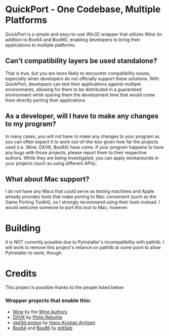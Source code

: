 # QuickPort - One Codebase, Multiple Platforms
QuickPort is a simple and easy-to-use Win32 wrapper that utilizes Wine (in addition to Box64 and Box86), enabling developers to bring their applications to multiple platforms.

## Can't compatibility layers be used standalone?
That is true, but you are more likely to encounter compatibility issues, especially when developers do not officially support these solutions. With QuickPort, developers can test their applications against multiple environments, allowing for them to be distributed in a guaranteed environment while sparing them the development time that would come from directly porting their applications

## As a developer, will I have to make any changes to my program?
In many cases, you will not have to make any changes to your program as you can often expect it to work out-of-the-box given how far the projects used (i.e. Wine, DXVK, Box64) have come. If your program happens to have any bugs with those projects, please report them to their respective authors. While they are being investigated, you can apply workarounds in your projects (such as using different APIs).

## What about Mac support?
I do not have any Macs that could serve as testing machines and Apple already provides tools that make porting to Mac convenient (such as the Game Porting Toolkit), so I strongly recommend using their tools instead. I would welcome someone to port this tool to Mac, however.

# Building
It is NOT currently possible due to PyInstaller's incompatibility with pathlib. I will work to remove this project's reliance on pathlib at some point to allow PyInstaller to work, though.

# Credits
This project is possible thanks to the people listed below
### Wrapper projects that enable this:
* [Wine](https://www.winehq.org/) by the [Wine Authors](https://wiki.winehq.org/Who%27s_Who)
* [DXVK](https://github.com/doitsujin/dxvk) by [Philip Rebohle](https://github.com/doitsujin)
* [vkd3d-proton](https://github.com/HansKristian-Work/vkd3d-proton) by [Hans-Kristian Arntzen](https://github.com/HansKristian-Work)
* [Box64](https://github.com/ptitSeb/box64) and [Box86](https://github.com/ptitSeb/box86) by [ptitSeb](https://github.com/ptitSeb)
